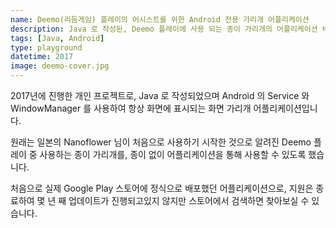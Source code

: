 ```yaml
---
name: Deemo(리듬게임) 플레이의 어시스트를 위한 Android 전용 가리개 어플리케이션
description: Java 로 작성된, Deemo 플레이에 사용 되는 종이 가리개의 어플리케이션 버전을 개발했습니다.
tags: [Java, Android]
type: playground
datetime: 2017
image: deemo-cover.jpg
---
```


2017년에 진행한 개인 프로젝트로, Java 로 작성되었으며 Android 의 Service 와 WindowManager 를 사용하여 항상 화면에 표시되는 화면 가리개 어플리케이션입니다.  

원래는 일본의 Nanoflower 님이 처음으로 사용하기 시작한 것으로 알려진 Deemo 플레이 중 사용하는 종이 가리개를, 종이 없이 어플리케이션을 통해 사용할 수 있도록 했습니다.  

처음으로 실제 Google Play 스토어에 정식으로 배포했던 어플리케이션으로, 지원은 종료하여 몇 년 째 업데이트가 진행되고있지 않지만 스토어에서 검색하면 찾아보실 수 있습니다.
